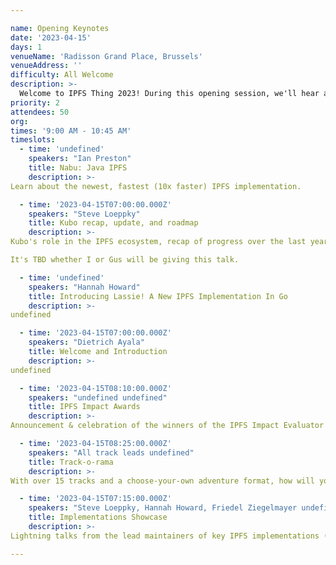 ```yaml
---

name: Opening Keynotes
date: '2023-04-15'
days: 1
venueName: 'Radisson Grand Place, Brussels'
venueAddress: ''
difficulty: All Welcome
description: >-
  Welcome to IPFS Thing 2023! During this opening session, we'll hear an overview of the latest implementations, tools, and advancements across the world of IPFS, and celebrate the winners of the IPFS Impact Grants Round 2. We'll also go over what to expect from the next 5 days.
priority: 2
attendees: 50
org: 
times: '9:00 AM - 10:45 AM'
timeslots:
  - time: 'undefined'
    speakers: "Ian Preston"
    title: Nabu: Java IPFS
    description: >-
Learn about the newest, fastest (10x faster) IPFS implementation. 

  - time: '2023-04-15T07:00:00.000Z'
    speakers: "Steve Loeppky"
    title: Kubo recap, update, and roadmap
    description: >-
Kubo's role in the IPFS ecosystem, recap of progress over the last year, and plans for the future.

It's TBD whether I or Gus will be giving this talk.

  - time: 'undefined'
    speakers: "Hannah Howard"
    title: Introducing Lassie! A New IPFS Implementation In Go
    description: >-
undefined

  - time: '2023-04-15T07:00:00.000Z'
    speakers: "Dietrich Ayala"
    title: Welcome and Introduction
    description: >-
undefined

  - time: '2023-04-15T08:10:00.000Z'
    speakers: "undefined undefined"
    title: IPFS Impact Awards
    description: >-
Announcement & celebration of the winners of the IPFS Impact Evaluator Awards Round 2, selected through the open impact evaluator process.

  - time: '2023-04-15T08:25:00.000Z'
    speakers: "All track leads undefined"
    title: Track-o-rama
    description: >-
With over 15 tracks and a choose-your-own adventure format, how will you choose? In this session, track leads will give a 60-second pitch for why EVERYONE should come to their track.

  - time: '2023-04-15T07:15:00.000Z'
    speakers: "Steve Loeppky, Hannah Howard, Friedel Ziegelmayer undefined"
    title: Implementations Showcase
    description: >-
Lightning talks from the lead maintainers of key IPFS implementations (Kubo, Lassie, Iroh, and more) on the current state and future of each, followed by a short panel discussion on what's needed most and the challenges of implementation and maintainership.

---
```

